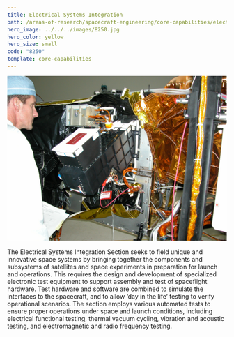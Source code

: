 ```yaml
---
title: Electrical Systems Integration
path: /areas-of-research/spacecraft-engineering/core-capabilities/electrical-systems-integration
hero_image: ../../../images/8250.jpg
hero_color: yellow
hero_size: small
code: "8250"
template: core-capabilities
---
```

![Electrical systems being integrated](../../../images/cc-8243.jpg)

The Electrical Systems Integration Section seeks to field unique and innovative space systems by bringing together the components and subsystems of satellites and space experiments in preparation for launch and operations. This requires the design and development of specialized electronic test equipment to support assembly and test of spaceflight hardware.  Test hardware and software are combined to simulate the interfaces to the spacecraft, and to allow ‘day in the life’ testing to verify operational scenarios.  The section employs various automated tests to ensure proper operations under space and launch conditions, including electrical functional testing, thermal vacuum cycling, vibration and acoustic testing, and electromagnetic and radio frequency testing.